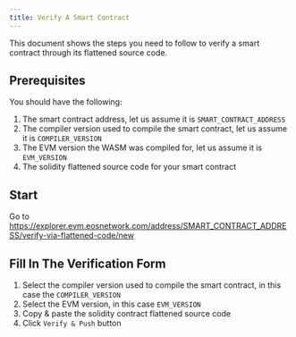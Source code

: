 ```yaml
---
title: Verify A Smart Contract
---
```


This document shows the steps you need to follow to verify a smart contract through its flattened source code.

## Prerequisites

You should have the following:

1. The smart contract address, let us assume it is `SMART_CONTRACT_ADDRESS`
2. The compiler version used to compile the smart contract, let us assume it is `COMPILER_VERSION`
3. The EVM version the WASM was compiled for, let us assume it is `EVM_VERSION`
4. The solidity flattened source code for your smart contract

## Start

Go to https://explorer.evm.eosnetwork.com/address/SMART_CONTRACT_ADDRESS/verify-via-flattened-code/new

## Fill In The Verification Form

1. Select the compiler version used to compile the smart contract, in this case the `COMPILER_VERSION`
2. Select the EVM version, in this case `EVM_VERSION`
3. Copy & paste the solidity contract flattened source code
4. Click `Verify & Push` button
